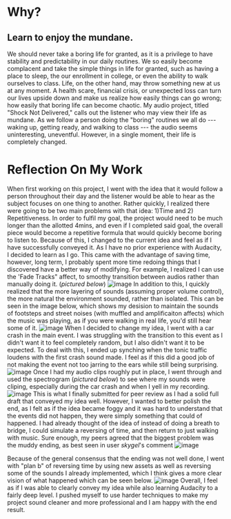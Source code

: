 # **Why?**
 ##   Learn to enjoy the mundane. 
We should never take a boring life for granted, as it is a privilege to have stability and predictability in our daily routines. 
We so easily become complacent and take the simple things in life for granted, such as having a place to sleep, the our enrollment in college, 
or even the ability to walk ourselves to class. Life, on the other hand, may throw something new at us at any moment. A health scare, financial crisis, 
or unexpected loss can turn our lives upside down and make us realize how easily things can go wrong; how easily that boring life can become chaotic. 
My audio project, titled "Shock Not Delivered," calls out the listener who may view their life as mundane. As we follow a person doing the "boring" routines
we all do --- waking up, getting ready, and walking to class --- the audio seems uninteresting, uneventful. However, in a single moment, their life is completely changed.
# **Reflection On My Work**		
When first working on this project, I went with the idea that it would follow a person throughout their day and the listener would be able to hear as the subject focuses 
on one thing to another. Rather quickly, I realized there were going to be two main problems with that idea: 1)Time and 2) Repetitiveness. In order to fulfil my goal, 
the project would need to be much longer than the allotted 4mins, and even if I completed said goal, the overall piece would become a repetitive formula that would 
quickly become boring to listen to. Because of this, I changed to the current idea and feel as if I have successfully conveyed it. As I have no prior experience with 
Audacity, I decided to learn as I go. This came with the advantage of saving time, however, long term, I probably spent more time redoing things that I discovered have 
a better way of modifying. For example, I realized I can use the 'Fade Tracks" affect, to smoothy transition between audios rather than manually doing it. (*pictured 
below*) ![image](https://user-images.githubusercontent.com/122398220/217090398-4ec96a59-c25e-4327-9988-714da4e2af81.png)
In addition to this, I quickly realized that the more layering of sounds (assuming proper volume control), the more natural the environment sounded, rather than 
isolated. This can be seen in the image below, which shows my desision to maintain the sounds of footsteps and street noises (with muffled and amplificaiton affects) 
which the music was playing, as if you were walking in real life, you'd still hear some of it. ![image](https://user-images.githubusercontent.com/122398220/217091284-bed01c27-19ba-445f-8c17-8b070018d206.png)
When I decided to change my idea, I went with a car crash in the main event. I was struggling with the transition to this event as I didn't want it to feel completely 
random, but I also didn't want it to be expected. To deal with this, I ended up synching when the tonic traffic loudens with the first crash sound made. I feel as if 
this did a good job of not making the event not too jarring to the ears while still being surprising. ![image](https://user-images.githubusercontent.com/122398220/217092407-81cd6b59-b76f-436a-92f7-2237bf8250f3.png)
Once I had my audio clips roughly put in place, I went through and used the spectrogram (*pictured below*) to see where my sounds were cliping, especially during the car crash and when I yell in my recording.![image](https://user-images.githubusercontent.com/122398220/217091803-d2e1af78-ef0c-4732-a5e9-07a6807093e9.png)
This is what I finally submitted for peer review as I had a solid full draft that conveyed my idea well. However, I wanted to better polish the end, as I felt as if 
the idea became foggy and it was hard to understand that the events did not happen, they were simply something that could of happened. I had already thought of the 
idea of instead of doing a breath to bridge, I could simulate a reversing of time, and then return to just walking with music. Sure enough, my peers agreed that the biggest problem was the muddy ending, as best seen in user *skygel*'s comment ![image](https://user-images.githubusercontent.com/122398220/217094494-95718cb6-a9ba-4e1d-9447-910342649127.png)
    
Because of the general consensus that the ending was not well done, I went with "plan b" of reversing time by using new assets as well as reversing some of the sounds 
I already implemented, which I think gives a more clear vision of what happened which can be seen below. ![image](https://user-images.githubusercontent.com/122398220/217094758-d0f8426d-9c0d-45b4-b0f0-dda250b7cc28.png)
Overall, I feel as if I was able to clearly convey my idea while also learning Audacity to a fairly deep level. I pushed myself to use harder techniques to make my project sound cleaner and more professional and I am happy with the end result. 
